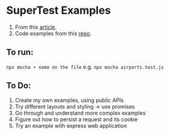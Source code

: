 # SuperTest Examples

1. From this [article](https://dev-tester.com/dead-simple-api-tests-with-supertest-mocha-and-chai/). 
2. Code examples from this [repo](https://github.com/dennmart/dead_simple_api_testing).


## To run:

`npx mocha + name on the file` e.g. `npx mocha airports.test.js`

## To Do:

1. Create my own examples, using public APIs
2. Try different layouts and styling -> use promises
3. Go through and understand more complex examples
4. Figure out how to persist a request and its cookie
5. Try an example with express web application